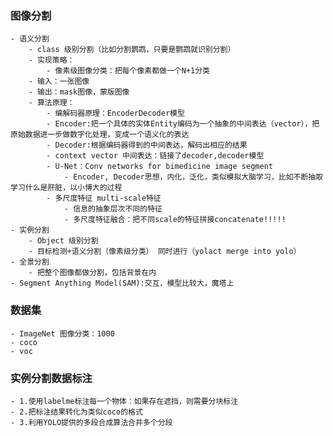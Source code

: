 ### 图像分割
    - 语义分割
        - class 级别分割（比如分割鹦鹉，只要是鹦鹉就识别分割）
        - 实现策略：
            - 像素级图像分类：把每个像素都做一个N+1分类
        - 输入：一张图像
        - 输出：mask图像，蒙版图像
        - 算法原理：
            - 编解码器原理：EncoderDecoder模型
            - Encoder:把一个具体的实体Entity编码为一个抽象的中间表达（vector），把原始数据进一步做数字化处理，变成一个语义化的表达
            - Decoder:根据编码器得到的中间表达，解码出相应的结果
            - context vector 中间表达：链接了decoder,decoder模型
            - U-Net：Conv networks for bimedicine image segment
                - Encoder, Decoder思想，内化，泛化，类似模拟大脑学习，比如不断抽取学习什么是肝脏，以小博大的过程
            - 多尺度特征 multi-scale特征
                - 信息的抽象层次不同的特征
                - 多尺度特征融合：把不同scale的特征拼接concatenate!!!!!
    - 实例分割
        - Object 级别分割
        - 目标检测+语义分割（像素级分类） 同时进行（yolact merge into yolo）
    - 全景分割
        - 把整个图像都做分割，包括背景在内
    - Segment Anything Model(SAM):交互，模型比较大，魔塔上

### 数据集
    - ImageNet 图像分类：1000
    - coco
    - voc
### 实例分割数据标注
    - 1.使用labelme标注每一个物体：如果存在遮挡，则需要分块标注
    - 2.把标注结果转化为类似coco的格式
    - 3.利用YOLO提供的多段合成算法合并多个分段